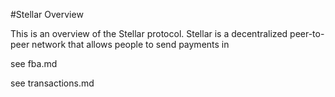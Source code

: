 #Stellar Overview

This is an overview of the Stellar protocol. Stellar is a decentralized peer-to-peer network that allows people to send payments in 

see fba.md

see transactions.md
